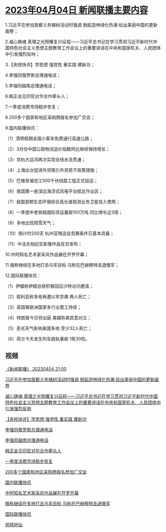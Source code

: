 # [2023年04月04日 新闻联播主要内容](https://tv.cctv.com/lm/xwlb/day/20230404.shtml)

1.习近平在参加首都义务植树活动时强调 掀起造林绿化热潮 绘出美丽中国的更新画卷；

2.凝心铸魂 真理之光照耀复兴征程——习近平总书记在学习贯彻习近平新时代中国特色社会主义思想主题教育工作会议上的重要讲话在中央和国家机关、人民团体中引发强烈反响；

3.【央视快评】学思想 强党性 重实践 建新功；

4.李强同俄罗斯总理通电话；

5.李强同越南总理通电话；

6.韩正会见印尼对华合作牵头人；

7.一季度消费市场稳步恢复；

8.200多个国家和地区采购商报名参加广交会；

9.国内联播快讯：

（1）清明假期全国小客车免费通行高速公路；

（2）3月份中国公路物流运价指数同比继续保持增长；

（3）京杭大运河再次实现全线水流贯通；

（4）上海出台促进外贸吸引外资若干政策措施；

（5）巴塘至澜沧江500千伏线路工程正式投运；

（6）我国第一座深远海浮式风电平台抵达作业区；

（7）我国首颗生态环境综合高光谱观测业务卫星投入使用；

（8）一季度中老铁路国际货运量超100万吨 同比增长近3倍；

（9）多地出现雨雪天气；

（10）倒计时200天 杭州亚残运会竞赛条件已基本具备；

（11）中法合拍纪实影像作品在京发布；

10.中阿知名艺术家采风作品展在开罗开幕；

11.俄称继续在多地打击乌军目标 乌称在巴赫穆特击退俄军；

12.国际联播快讯：

（1）伊媒称伊朗总统积极回应沙特访问邀请；

（2）叙利亚称多地再遭以军空袭 两人死亡；

（3）英国等欧洲国家多行业罢工持续；

（4）特朗普今日将出庭 美媒称美民意对立；

（5）恶劣天气影响美国多地 至少32人死亡；

（6）荷兰今天发生列车脱轨事故 1死30伤。

## 视频

[《新闻联播》 20230404 21:00](https://tv.cctv.com/2023/04/04/VIDEWzURkIqBXUAoJFlHqUUL230404.shtml)

[习近平在参加首都义务植树活动时强调 掀起造林绿化热潮 绘出美丽中国的更新画卷](https://tv.cctv.com/2023/04/04/VIDEGNivbgFd8PH5Y9QKqgWI230404.shtml)

[凝心铸魂 真理之光照耀复兴征程——习近平总书记在学习贯彻习近平新时代中国特色社会主义思想主题教育工作会议上的重要讲话在中央和国家机关、人民团体中引发强烈反响](https://tv.cctv.com/2023/04/04/VIDEc2b6470XkW6dIlADVkI6230404.shtml)

[【央视快评】学思想 强党性 重实践 建新功](https://tv.cctv.com/2023/04/04/VIDE1d4tRopBOcbfJcxB8KSY230404.shtml)

[李强同俄罗斯总理通电话](https://tv.cctv.com/2023/04/04/VIDEsHPkQqkkzkZkYciEpl0Z230404.shtml)

[李强同越南总理通电话](https://tv.cctv.com/2023/04/04/VIDEz2dbg7brDiKiNiPh3eVO230404.shtml)

[韩正会见印尼对华合作牵头人](https://tv.cctv.com/2023/04/04/VIDEwud2ro10e8W5l2W2nUlH230404.shtml)

[一季度消费市场稳步恢复](https://tv.cctv.com/2023/04/04/VIDEDPTyFeFjogpQzoRiAM3w230404.shtml)

[200多个国家和地区采购商报名参加广交会](https://tv.cctv.com/2023/04/04/VIDEfyygmRq8hofkjwwxok2c230404.shtml)

[国内联播快讯](https://tv.cctv.com/2023/04/04/VIDEoBOVgdSLHxB0ajZ63KIC230404.shtml)

[中阿知名艺术家采风作品展在开罗开幕](https://tv.cctv.com/2023/04/04/VIDELheKrRoytvzufVTdaDRc230404.shtml)

[俄称继续在多地打击乌军目标 乌称在巴赫穆特击退俄军](https://tv.cctv.com/2023/04/04/VIDEyNWOYJs3T7H6W6SbhBS8230404.shtml)

[国际联播快讯](https://tv.cctv.com/2023/04/04/VIDESvUJMnmxGvi7NKsT1qMS230404.shtml)

[视频地址](https://tv.cctv.com/lm/xwlb/day/20230404.shtml) 

